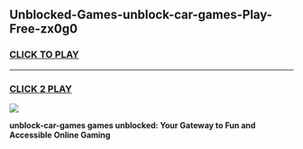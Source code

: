 
## Unblocked-Games-unblock-car-games-Play-Free-zx0g0
<h3>
<a href="https://premium76.site?title=unblock-car-games&ref=18A1">CLICK TO PLAY</a></h3>
<hr>

<h3>
<a href="https://premium76.site?title=unblock-car-games&ref=18A1">CLICK 2 PLAY</a>
  
</h3>

<a href="https://premium76.site?title=unblock-car-games&ref=18A1"><img src="https://clearcache.store/games.png"></a>


**unblock-car-games games unblocked: Your Gateway to Fun and Accessible Online Gaming**
